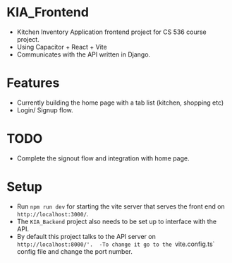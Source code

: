 # KIA_Frontend
-  Kitchen Inventory Application frontend project for CS 536 course project.
- Using Capacitor + React + Vite
- Communicates with the API written in Django.

# Features
- Currently building the home page with a tab list (kitchen, shopping etc)
- Login/ Signup flow.




# TODO
- Complete the signout flow and integration with home page.


# Setup
- Run `npm run dev` for starting the vite server that serves the front end on `http://localhost:3000/`.
- The `KIA_Backend` project also needs to be set up to interface with the API.
- By default this project talks to the API server on `http://localhost:8000/'. 
   -To change it go to the `vite.config.ts` config file and change the port number.
